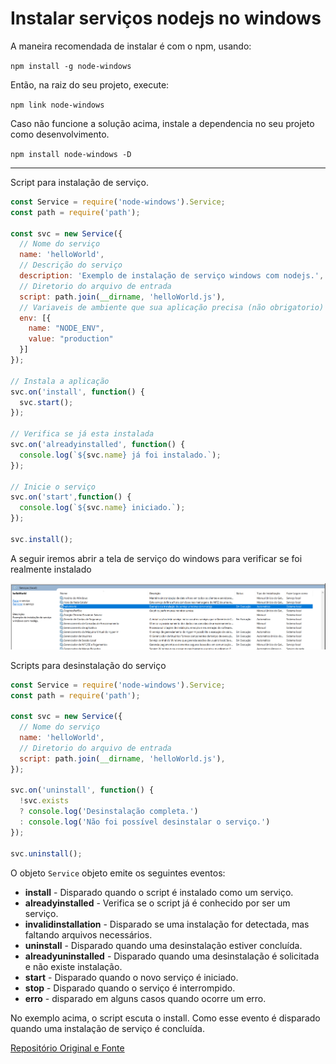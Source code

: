 # Instalar serviços nodejs no windows

A maneira recomendada de instalar é com o npm, usando:

`npm install -g node-windows`

Então, na raiz do seu projeto, execute:

`npm link node-windows`

Caso não funcione a solução acima, instale a dependencia no seu projeto como desenvolvimento.

`npm install node-windows -D`

---

Script para instalação de serviço.

```javascript
const Service = require('node-windows').Service;
const path = require('path');

const svc = new Service({
  // Nome do serviço
  name: 'helloWorld',
  // Descrição do serviço
  description: 'Exemplo de instalação de serviço windows com nodejs.',
  // Diretorio do arquivo de entrada
  script: path.join(__dirname, 'helloWorld.js'),
  // Variaveis de ambiente que sua aplicação precisa (não obrigatorio)
  env: [{
    name: "NODE_ENV",
    value: "production"
  }]
});

// Instala a aplicação
svc.on('install', function() {
  svc.start();
});

// Verifica se já esta instalada
svc.on('alreadyinstalled', function() {
  console.log(`${svc.name} já foi instalado.`);
});

// Inicie o serviço
svc.on('start',function() {
  console.log(`${svc.name} iniciado.`);
});

svc.install();
```

A seguir iremos abrir a tela de serviço do windows para verificar se foi realmente instalado

[![Serviço instalado](https://raw.githubusercontent.com/victorreinor/instalar-servico-nodejs-windows/master/servico.png "Serviço instalado")](https://raw.githubusercontent.com/victorreinor/instalar-servico-nodejs-windows/master/servico.png "Serviço instalado")

Scripts para desinstalação do serviço
```javascript
const Service = require('node-windows').Service;
const path = require('path');

const svc = new Service({
  // Nome do serviço
  name: 'helloWorld',
  // Diretorio do arquivo de entrada
  script: path.join(__dirname, 'helloWorld.js'),
});

svc.on('uninstall', function() {
  !svc.exists
  ? console.log('Desinstalação completa.')
  : console.log('Não foi possível desinstalar o serviço.')
});

svc.uninstall();
```

O objeto `Service` objeto emite os seguintes eventos:

- **install** - Disparado quando o script é instalado como um serviço.
- **alreadyinstalled** - Verifica se o script já é conhecido por ser um serviço.
- **invalidinstallation** - Disparado se uma instalação for detectada, mas faltando arquivos necessários.
- **uninstall** - Disparado quando uma desinstalação estiver concluída.
- **alreadyuninstalled** - Disparado quando uma desinstalação é solicitada e não existe instalação.
- **start** - Disparado quando o novo serviço é iniciado.
- **stop** - Disparado quando o serviço é interrompido.
- **erro** - disparado em alguns casos quando ocorre um erro.

No exemplo acima, o script escuta o install. Como esse evento é disparado quando uma instalação de serviço é concluída.

[Repositório Original e Fonte](https://github.com/coreybutler/node-windows "Repositório Original e Fonte")
